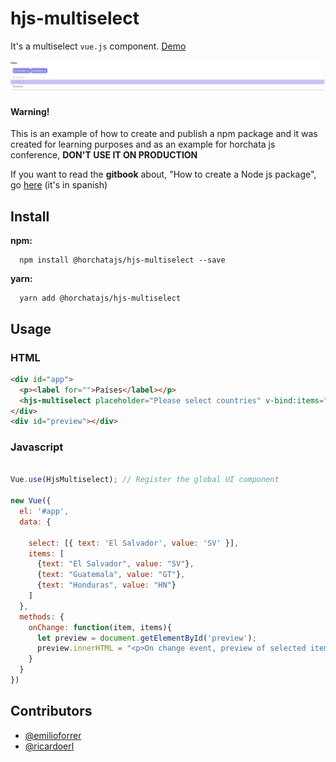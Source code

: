 # hjs-multiselect

It's a multiselect `vue.js` component. [Demo](https://cdn.rawgit.com/HorchataJS/hjs-multiselect/master/index.html)

![Example](screenshot.png)

####  Warning!

This is an example of how to create and publish a npm package and it was created for learning purposes and as an example for horchata js conference, **DON'T USE IT ON PRODUCTION**

If you want to read the **gitbook** about, "How to create a Node js package", go [here](https://emilioforrer.gitbooks.io/creacion-y-distribucion-de-un-paquete-de-nodejs/content/) (it's in spanish)




## Install

**npm:**

```
  npm install @horchatajs/hjs-multiselect --save
```


**yarn:**

```
  yarn add @horchatajs/hjs-multiselect
```

## Usage

### HTML

```html
<div id="app">
  <p><label for="">Países</label></p>
  <hjs-multiselect placeholder="Please select countries" v-bind:items="items" v-bind:select="select"  @change="onChange"></hjs-multiselect>
</div>
<div id="preview"></div>
```

### Javascript

```javascript

Vue.use(HjsMultiselect); // Register the global UI component

new Vue({
  el: '#app',
  data: {

    select: [{ text: 'El Salvador', value: 'SV' }],
    items: [
      {text: "El Salvador", value: "SV"},
      {text: "Guatemala", value: "GT"},
      {text: "Honduras", value: "HN"}
    ]
  },
  methods: {
    onChange: function(item, items){
      let preview = document.getElementById('preview');
      preview.innerHTML = "<p>On change event, preview of selected items: "+JSON.stringify(items)+ "</p>"
    }
  }
})
```

## Contributors

* [@emilioforrer](https://github.com/emilioforrer)
* [@ricardoerl](https://github.com/ricardoerl)
